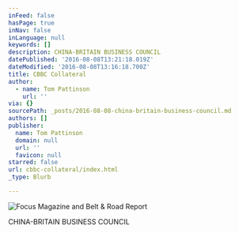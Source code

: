 ```yaml
---
inFeed: false
hasPage: true
inNav: false
inLanguage: null
keywords: []
description: CHINA-BRITAIN BUSINESS COUNCIL
datePublished: '2016-08-08T13:21:18.019Z'
dateModified: '2016-08-08T13:16:18.700Z'
title: CBBC Collateral
author:
  - name: Tom Pattinson
    url: ''
via: {}
sourcePath: _posts/2016-08-08-china-britain-business-council.md
authors: []
publisher:
  name: Tom Pattinson
  domain: null
  url: ''
  favicon: null
starred: false
url: cbbc-collateral/index.html
_type: Blurb

---
```

![Focus Magazine and Belt & Road Report](https://the-grid-user-content.s3-us-west-2.amazonaws.com/7bb5e635-9381-4011-89e0-116f17b7481c.png)

CHINA-BRITAIN BUSINESS COUNCIL
